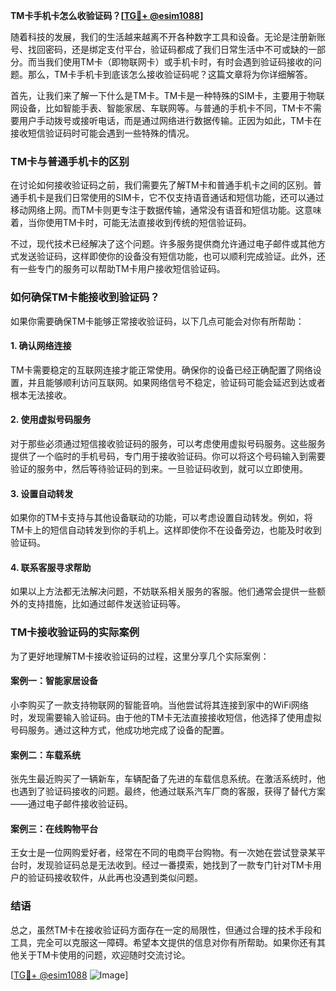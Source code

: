 **TM卡手机卡怎么收验证码？[[TG💪+ @esim1088](https://t.me/s/esim1088)]**

随着科技的发展，我们的生活越来越离不开各种数字工具和设备。无论是注册新账号、找回密码，还是绑定支付平台，验证码都成了我们日常生活中不可或缺的一部分。而当我们使用TM卡（即物联网卡）或手机卡时，有时会遇到验证码接收的问题。那么，TM卡手机卡到底该怎么接收验证码呢？这篇文章将为你详细解答。

首先，让我们来了解一下什么是TM卡。TM卡是一种特殊的SIM卡，主要用于物联网设备，比如智能手表、智能家居、车联网等。与普通的手机卡不同，TM卡不需要用户手动拨号或接听电话，而是通过网络进行数据传输。正因为如此，TM卡在接收短信验证码时可能会遇到一些特殊的情况。

### TM卡与普通手机卡的区别

在讨论如何接收验证码之前，我们需要先了解TM卡和普通手机卡之间的区别。普通手机卡是我们日常使用的SIM卡，它不仅支持语音通话和短信功能，还可以通过移动网络上网。而TM卡则更专注于数据传输，通常没有语音和短信功能。这意味着，当你使用TM卡时，可能无法直接收到传统的短信验证码。

不过，现代技术已经解决了这个问题。许多服务提供商允许通过电子邮件或其他方式发送验证码，这样即使你的设备没有短信功能，也可以顺利完成验证。此外，还有一些专门的服务可以帮助TM卡用户接收短信验证码。

### 如何确保TM卡能接收到验证码？

如果你需要确保TM卡能够正常接收验证码，以下几点可能会对你有所帮助：

#### 1. 确认网络连接
TM卡需要稳定的互联网连接才能正常使用。确保你的设备已经正确配置了网络设置，并且能够顺利访问互联网。如果网络信号不稳定，验证码可能会延迟到达或者根本无法接收。

#### 2. 使用虚拟号码服务
对于那些必须通过短信接收验证码的服务，可以考虑使用虚拟号码服务。这些服务提供了一个临时的手机号码，专门用于接收验证码。你可以将这个号码输入到需要验证的服务中，然后等待验证码的到来。一旦验证码收到，就可以立即使用。

#### 3. 设置自动转发
如果你的TM卡支持与其他设备联动的功能，可以考虑设置自动转发。例如，将TM卡上的短信自动转发到你的手机上。这样即使你不在设备旁边，也能及时收到验证码。

#### 4. 联系客服寻求帮助
如果以上方法都无法解决问题，不妨联系相关服务的客服。他们通常会提供一些额外的支持措施，比如通过邮件发送验证码等。

### TM卡接收验证码的实际案例

为了更好地理解TM卡接收验证码的过程，这里分享几个实际案例：

#### 案例一：智能家居设备
小李购买了一款支持物联网的智能音响。当他尝试将其连接到家中的WiFi网络时，发现需要输入验证码。由于他的TM卡无法直接接收短信，他选择了使用虚拟号码服务。通过这种方式，他成功地完成了设备的配置。

#### 案例二：车载系统
张先生最近购买了一辆新车，车辆配备了先进的车载信息系统。在激活系统时，他也遇到了验证码接收的问题。最终，他通过联系汽车厂商的客服，获得了替代方案——通过电子邮件接收验证码。

#### 案例三：在线购物平台
王女士是一位网购爱好者，经常在不同的电商平台购物。有一次她在尝试登录某平台时，发现验证码总是无法收到。经过一番摸索，她找到了一款专门针对TM卡用户的验证码接收软件，从此再也没遇到类似问题。

### 结语

总之，虽然TM卡在接收验证码方面存在一定的局限性，但通过合理的技术手段和工具，完全可以克服这一障碍。希望本文提供的信息对你有所帮助。如果你还有其他关于TM卡使用的问题，欢迎随时交流讨论。

[[TG💪+ @esim1088](https://t.me/s/esim1088) ![Image](https://i.postimg.cc/4NQfJmqS/Snipaste-2025-05-13-00-14-12.png)]